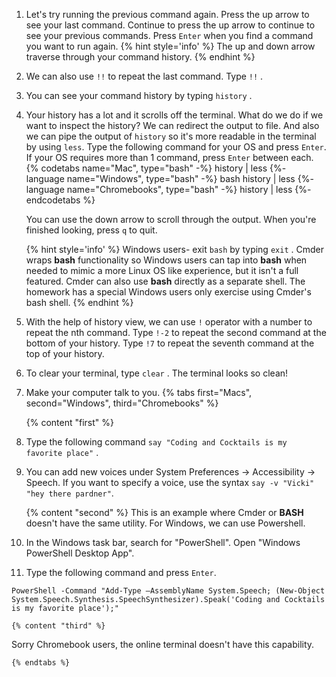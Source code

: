 1. Let's try running the previous command again. Press the up arrow to see your last command. Continue to press the up arrow to continue to see your previous commands. Press `Enter` when you find a command you want to run again. 
   {% hint style='info' %}
The up and down arrow traverse through your command history.
   {% endhint %}

1. We can also use `!!` to repeat the last command. Type `!!` <i class="fa fa-share fa-rotate-180"></i>.
 
1. You can see your command history by typing `history` <i class="fa fa-share fa-rotate-180"></i>.

1. Your history has a lot and it scrolls off the terminal. What do we do if we want to inspect the history? We can redirect the output to file. And also we can pipe the output of `history` so it's more readable in the terminal by using `less`. Type the following command for your OS and press `Enter`. If your OS requires more than 1 command, press `Enter` between each. 
   {% codetabs name="Mac", type="bash" -%} 
   history | less
   {%- language name="Windows", type="bash" -%} 
   bash
history | less
   {%- language name="Chromebooks", type="bash" -%} 
   history | less
   {%- endcodetabs %}

   You can use the down arrow to scroll through the output. When you're finished looking, press `q` to quit.

   {% hint style='info' %}
Windows users- exit `bash` by typing `exit` <i class="fa fa-share fa-rotate-180"></i>. Cmder wraps **bash** functionality so Windows users can tap into **bash** when needed to mimic a more Linux OS like experience, but it isn't a full featured. Cmder can also use **bash** directly as a separate shell. The homework has a special Windows users only exercise using Cmder's bash shell.
   {% endhint %}

1. With the help of history view, we can use `!` operator with a number to repeat the nth command. Type `!-2` <i class="fa fa-share fa-rotate-180"></i> to repeat the second command at the bottom of your history. Type `!7` to repeat the seventh command at the top of your history.

1. To clear your terminal, type `clear` <i class="fa fa-share fa-rotate-180"></i>. The terminal looks so clean!

1. Make your computer talk to you. 
   {% tabs first="Macs", second="Windows", third="Chromebooks" %}

    {% content "first" %}
1. Type the following command `say "Coding and Cocktails is my favorite place"` <i class="fa fa-share fa-rotate-180"></i>.

1. You can add new voices under System Preferences -> Accessibility -> Speech. If you want to specify a voice, use the syntax  `say -v "Vicki" "hey there pardner"`.


    {% content "second" %}
This is an example where Cmder or **BASH** doesn't have the same utility. For Windows, we can use Powershell.

1. In the Windows task bar, search for "PowerShell". Open "Windows PowerShell Desktop App". 

1. Type the following command and press `Enter`.
```
PowerShell -Command "Add-Type –AssemblyName System.Speech; (New-Object System.Speech.Synthesis.SpeechSynthesizer).Speak('Coding and Cocktails is my favorite place');"
```

    {% content "third" %}
Sorry Chromebook users, the online terminal doesn't have this capability.

    {% endtabs %}

